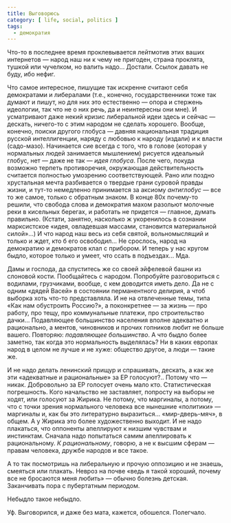 ```yaml
---
title: Выговорюсь
category: [ life, social, politics ]
tags:
  - демократия
---
```

Что-то в последнее время проклевывается лейтмотив этих ваших интернетов — народ наш ни к чему не пригоден,
страна проклята, тушкой или чучелком, но валить надо... Достали. Ссылок давать не буду, ибо нефиг.

Что самое интересное, пишущие так искренне считают себя демократами и либералами (т.е., конечно, государственники
тоже так думают и пишут, но для них это естественно — опора и стержень идеологии, так что не о них речь,
да и неинтересны они мне). И усматривают даже некий кризис либеральной идеи здесь и сейчас — дескать, ничего-то
с этим народом не сделать хорошего. Вообще, конечно, поиски другого глобуса — давняя национальная традиция русской
интеллигенции, наряду с любовью к народу (издали) и к власти (садо-мазо). Начинается сие всегда с того, что
в голове (которая у нормальных людей занимается мышлением) рисуется идеальный глобус, нет — даже не так —
*идея глобуса*. После чего, покуда возможно терпеть противоречия, окружающая действительность считается полностью
умозрению соответствующей. Рано или поздно хрустальная мечта разбивается о твердые грани суровой правды жизни,
и тут-то немедленно принимается за аксиому *антиглобус* — все то же самое, только с обратным знаком. В конце 80х
почему-то решили, что свобода слова и демократия махом разольют молочные реки в кисельных берегах, и работать
не придется — главное, думать правильно. (Кстати, занятно, насколько ж укоренилось в сознании марксистское «идея,
овладевшая массами, становится материальной силой»...) И что народ наш весь из себя святой, вольномыслящий и только
и ждет, кто б его освободил... Не срослось, народ на демократию и демократов клал с прибором. И теперь у нас кругом
быдло, которое только и умеет, что ссать в подъездах... Мда.

Дамы и господа, да спуститесь же со своей эйфелевой башни из слоновой кости. Пообщайтесь с народом. Попробуйте
разговориться с водилами, грузчиками, вообще, с кем доводится иметь дело. Да не с одним «дядей Васей» в состоянии
перманентного делирия, а чтоб выборка хоть что-то представляла. И не на отвлеченные темы, типа «Как нам обустроить
Россию?», а поконкретнее — за жизнь — про работу, про тещу, про коммунальные платежи, про строительство дачки...
Подавляющее большинство населения вполне адекватно и рационально, а ментов, чиновников и прочих гопников любит
не больше вашего. Повторяю: *подавляющее большинство*. А что быдло более заметно, так когда это нормальность
выделялась? Ни в каких европах народ в целом не лучше и не хуже: общество другое, а люди — такие же.

И не надо делать ленинский прищур и спрашивать, дескать, а как же эти «адекватные и рациональные» за ЕР голосуют?..
Потому что — никак. Добровольно за ЕР голосует очень мало кто. Статистическая погрешность. Кого начальство не заставляет,
попросту на выборы не ходят, или голосуют за Жирика. Не потому, что маргиналы, а потому, что с точки зрения нормального
человека все нынешние «политики» — маргиналы и, как бы это литературно выразиться... «мир-дверь-мяч», в общем.
А у Жирика это более художественно выходит. И не надо плакаться, что оппоненты апеллируют к низшим чувствам и инстинктам.
Сначала надо попытаться самим апеллировать к рациональному. *К рациональному*, говорю, а не к высшим сферам — правам
человека, дружбе народов и все такое.

А то так посмотришь на либеральную и прочую оппозицию и не знаешь, смеяться или плакать. Невроз на почве «ведь я такой
хороший, почему все не бросаются меня любить» — обычно болезнь детская. Заканчивать пора с пубертатным периодом.

Небыдло такое небыдло.

Уф. Выговорился, и даже без мата, кажется, обошелся. Полегчало.
